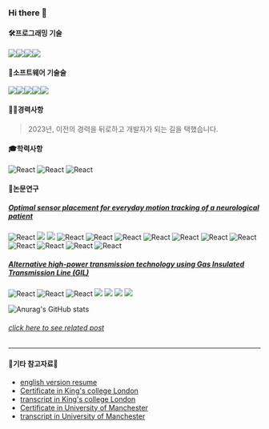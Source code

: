 ### Hi there 👋

<!--
**CodeMystero/CodeMystero** is a ✨ _special_ ✨ repository because its `README.md` (this file) appears on your GitHub profile.

Here are some ideas to get you started:

- 🔭 I’m currently working on ...
- 🌱 I’m currently learning ...
- 👯 I’m looking to collaborate on ...
- 🤔 I’m looking for help with ...
- 💬 Ask me about ...
- 📫 How to reach me: ...
- 😄 Pronouns: ...
- ⚡ Fun fact: ...
-->


#### 🛠️프로그래밍 기술

<!--https://simpleicons.org/?q=C-->
<!--https://shields.io/-->

<img src="https://img.shields.io/badge/C -black?style=flat&logo=C&logoColor=A8B9CC"/><img src="https://img.shields.io/badge/C++-green?style=flat&logo=cplusplus&logoColor=00599C"/><img src="https://img.shields.io/badge/Python-yellow?style=flat&logo=python&logoColor=3776AB"/><img src="https://img.shields.io/badge/SQL-white?style=flat&logo=mysql&logoColor=4479A1"/>



#### 🚀소프트웨어 기술술

<img src="https://img.shields.io/badge/STM32 -red?style=flat&logo=stmicroelectronics&logoColor=03234B"/><img src="https://img.shields.io/badge/arm Keil -purple?style=flat&logo=armkeil&logoColor=394049"/><img src="https://img.shields.io/badge/MATLAB-skyblue?style=flat&logo=MATLAB&logoColor=394049"/><img src="https://img.shields.io/badge/R-yellow?style=flat&logo=r&logoColor=276DC3"/><img src="https://img.shields.io/badge/labVIEW-black?style=flat&logo=labview&logoColor=FFDB00"/>


#### 🧑‍💼경력사항
> 2023년, 이전의 경력을 뒤로하고 개발자가 되는 길을 택했습니다. 


#### 🎓학력사항
![React](https://img.shields.io/badge/[intel]_edge_AI_S/W_academy-blue?style=flat)
![React](https://img.shields.io/badge/King's_College_London-MSc_Data_Science-red?style=flat)
![React](https://img.shields.io/badge/University_of_Manchester-BEng_(Hons)_Electrical_and_Electronic_Engineer-purple?style=flat)


#### 📖논문연구

##### [Optimal sensor placement for everyday motion tracking of a neurological patient](/assets/dissertation/dissertation_KCL.pdf)

![React](https://img.shields.io/badge/Tag_:-gray?style=flat)
<img src="https://img.shields.io/badge/Python-yellow?style=flat&logo=python&logoColor=3776AB"/>
<img src="https://img.shields.io/badge/MATLAB-skyblue?style=flat&logo=MATLAB&logoColor=394049"/>
![React](https://img.shields.io/badge/Machine_Learning-2ecc71?style=flat)
![React](https://img.shields.io/badge/Data_Mining-3498db?style=flat)
![React](https://img.shields.io/badge/PCA-e74c3c?style=flat)
![React](https://img.shields.io/badge/SVM-f39c12?style=flat)
![React](https://img.shields.io/badge/MEMS-9b59b6?style=flat)
![React](https://img.shields.io/badge/ANN-27ae60style=flat)
![React](https://img.shields.io/badge/Motion_Capture-34495e?style=flat)
![React](https://img.shields.io/badge/Featur_Selection-3498db?style=flat)
![React](https://img.shields.io/badge/Parkinson's-e74c3c?style=flat)
![React](https://img.shields.io/badge/Optimization_method-1abc9c?style=flat)
![React](https://img.shields.io/badge/Medical_device-f39c12?style=flat)


##### [Alternative high-power transmission technology using Gas Insulated Transmission Line (GIL)](/assets/dissertation/dissertation_UOM.pdf)

![React](https://img.shields.io/badge/Tag_:-gray?style=flat)
![React](https://img.shields.io/badge/Transmisiion_line-f39c12?style=flat)
![React](https://img.shields.io/badge/High_voltage-9b59b6?style=flat)
<img src="https://img.shields.io/badge/labVIEW-black?style=flat&logo=labview&logoColor=FFDB00"/>
<img src="https://img.shields.io/badge/MATLAB-skyblue?style=flat&logo=MATLAB&logoColor=394049"/>
<img src="https://img.shields.io/badge/Siemens-yellow?style=flat&logo=siemens&logoColor=009999"/>
<img src="https://img.shields.io/badge/National_Grid-black?style=flat&logo=nationalgrid&logoColor=#00148C"/>


![Anurag's GitHub stats](https://github-readme-stats.vercel.app/api?username=CodeMystero&show_icons=true&theme=radical)

###### [click here to see related post](/assets/dissertation/poster_UOM.pdf)
---


#### 📂기타 참고자료📂
- [english version resume](/assets/cv/resume.pdf)
- [Certificate in King's college London](/assets/certificate/certificate_KCL.pdf)
- [transcript in King's college London](/assets/transcript/transcript_KCL.pdf)
- [Certificate in University of Manchester](/assets/certificate/certificate_UOM.pdf)
- [transcript in University of Manchester](/assets/transcript/transcript_UOM.pdf)
